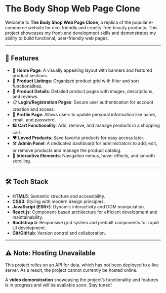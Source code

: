 # The Body Shop Web Page Clone

Welcome to **The Body Shop Web Page Clone**, a replica of the popular e-commerce website for eco-friendly and cruelty-free beauty products. This project showcases my front-end development skills and demonstrates my ability to build functional, user-friendly web pages.

---

## 🚀 Features

- 🌿 **Home Page**: A visually appealing layout with banners and featured product sections.
- 🛒 **Product Listings**: Organized product grid with filter and sort functionalities.
- 📄 **Product Details**: Detailed product pages with images, descriptions, and reviews.
- 📋 **Login/Registration Pages**: Secure user authentication for account creation and access.
- 👤 **Profile Page**: Allows users to update personal information like name, email, and password.
- 🛍️ **Cart Functionality**: Add, remove, and manage products in a shopping cart.
- ❤️ **Loved Products**: Save favorite products for easy access later.
- 🛠️ **Admin Panel**: A dedicated dashboard for administrators to add, edit, or remove products and manage the product catalog.
- 🎨 **Interactive Elements**: Navigation menus, hover effects, and smooth scrolling.

---

## 🛠️ Tech Stack

- **HTML5**: Semantic structure and accessibility.
- **CSS3**: Styling with modern design principles.
- **JavaScript (ES6+)**: Dynamic interactivity and DOM manipulation.
- **React.js**: Component-based architecture for efficient development and maintainability.
- **Bootstrap 5**: Responsive grid system and prebuilt components for rapid UI development.
- **Git/GitHub**: Version control and collaboration.

---

## ⚠️ Note: Hosting Unavailable

This project relies on an API for data, which has not been deployed to a live server. As a result, the project cannot currently be hosted online.

A **video demonstration** showcasing the project’s functionality and features is in progress and will be available soon. Stay tuned!




